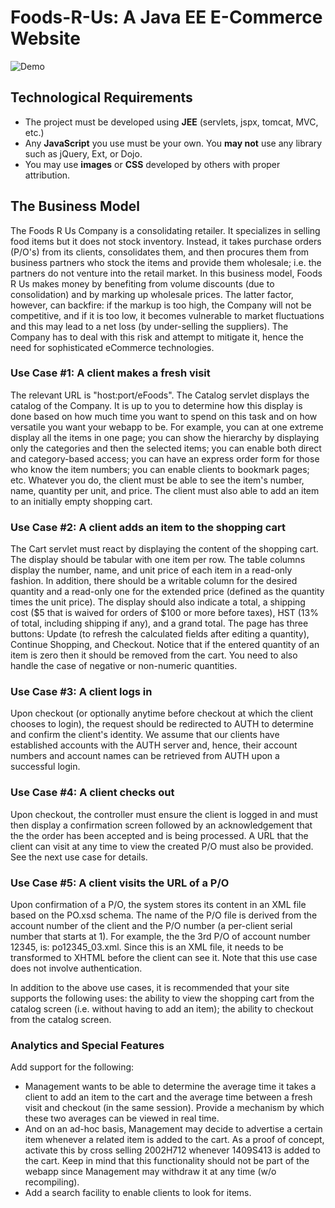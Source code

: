 # Foods-R-Us: A Java EE E-Commerce Website
![Demo](docs/demo.gif)

## Technological Requirements

* The project must be developed using **JEE** (servlets, jspx, tomcat, MVC, etc.)
* Any **JavaScript** you use must be your own. You **may not** use any library
  such as jQuery, Ext, or Dojo.
* You may use **images** or **CSS** developed by others with proper attribution.

## The Business Model

The Foods R Us Company is a consolidating retailer. It specializes in selling
food items but it does not stock inventory. Instead, it takes purchase orders
(P/O's) from its clients, consolidates them, and then procures them from
business partners who stock the items and provide them wholesale; i.e. the
partners do not venture into the retail market. In this business model, Foods R
Us makes money by benefiting from volume discounts (due to consolidation) and by
marking up wholesale prices. The latter factor, however, can backfire: if the
markup is too high, the Company will not be competitive, and if it is too low,
it becomes vulnerable to market fluctuations and this may lead to a net loss (by
under-selling the suppliers). The Company has to deal with this risk and attempt
to mitigate it, hence the need for sophisticated eCommerce technologies.

### Use Case #1: A client makes a fresh visit

The relevant URL is "host:port/eFoods". The Catalog servlet displays the catalog
of the Company. It is up to you to determine how this display is done based on
how much time you want to spend on this task and on how versatile you want your
webapp to be. For example, you can at one extreme display all the items in one
page; you can show the hierarchy by displaying only the categories and then the
selected items; you can enable both direct and category-based access; you can
have an express order form for those who know the item numbers; you can enable
clients to bookmark pages; etc. Whatever you do, the client must be able to see
the item's number, name, quantity per unit, and price. The client must also able
to add an item to an initially empty shopping cart.

### Use Case #2: A client adds an item to the shopping cart

The Cart servlet must react by displaying the content of the shopping cart. The
display should be tabular with one item per row. The table columns display the
number, name, and unit price of each item in a read-only fashion. In addition,
there should be a writable column for the desired quantity and a read-only one
for the extended price (defined as the quantity times the unit price). The
display should also indicate a total, a shipping cost ($5 that is waived for
orders of $100 or more before taxes), HST (13% of total, including shipping if
any), and a grand total. The page has three buttons: Update (to refresh the
calculated fields after editing a quantity), Continue Shopping, and Checkout.
Notice that if the entered quantity of an item is zero then it should be removed
from the cart. You need to also handle the case of negative or non-numeric
quantities.

### Use Case #3: A client logs in

Upon checkout (or optionally anytime before checkout at which the client chooses
to login), the request should be redirected to AUTH to determine and confirm the
client's identity. We assume that our clients have established accounts with the
AUTH server and, hence, their account numbers and account names can be retrieved
from AUTH upon a successful login.

### Use Case #4: A client checks out

Upon checkout, the controller must ensure the client is logged in and must then
display a confirmation screen followed by an acknowledgement that the the order
has been accepted and is being processed. A URL that the client can visit at any
time to view the created P/O must also be provided. See the next use case for
details.

### Use Case #5: A client visits the URL of a P/O

Upon confirmation of a P/O, the system stores its content in an XML file based
on the PO.xsd schema. The name of the P/O file is derived from the account
number of the client and the P/O number (a per-client serial number that starts
at 1). For example, the the 3rd P/O of account number 12345, is: po12345_03.xml.
Since this is an XML file, it needs to be transformed to XHTML before the client
can see it. Note that this use case does not involve authentication.

In addition to the above use cases, it is recommended that your site supports
the following uses: the ability to view the shopping cart from the catalog
screen (i.e. without having to add an item); the ability to checkout from the
catalog screen.

### Analytics and Special Features

Add support for the following:

* Management wants to be able to determine the average time it takes a client to
  add an item to the cart and the average time between a fresh visit and checkout
  (in the same session). Provide a mechanism by which these two averages can be
  viewed in real time.
* And on an ad-hoc basis, Management may decide to advertise a certain item
  whenever a related item is added to the cart. As a proof of concept, activate
  this by cross selling 2002H712 whenever 1409S413 is added to the cart. Keep in
  mind that this functionality should not be part of the webapp since Management
  may withdraw it at any time (w/o recompiling).
* Add a search facility to enable clients to look for items.
